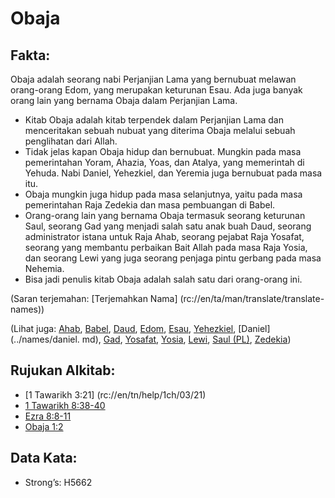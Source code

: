 # Obaja

## Fakta: 

Obaja adalah seorang nabi Perjanjian Lama yang bernubuat melawan orang-orang Edom, yang merupakan keturunan Esau. Ada juga banyak orang lain yang bernama Obaja dalam Perjanjian Lama. 

* Kitab Obaja adalah kitab terpendek dalam Perjanjian Lama dan menceritakan sebuah nubuat yang diterima Obaja melalui sebuah penglihatan dari Allah.
* Tidak jelas kapan Obaja hidup dan bernubuat. Mungkin pada masa pemerintahan Yoram, Ahazia, Yoas, dan Atalya, yang memerintah di Yehuda. Nabi Daniel, Yehezkiel, dan Yeremia juga bernubuat pada masa itu.
* Obaja mungkin juga hidup pada masa selanjutnya, yaitu pada masa pemerintahan Raja Zedekia dan masa pembuangan di Babel.
* Orang-orang lain yang bernama Obaja termasuk seorang keturunan Saul, seorang Gad yang menjadi salah satu anak buah Daud, seorang administrator istana untuk Raja Ahab, seorang pejabat Raja Yosafat, seorang yang membantu perbaikan Bait Allah pada masa Raja Yosia, dan seorang Lewi yang juga seorang penjaga pintu gerbang pada masa Nehemia.
* Bisa jadi penulis kitab Obaja adalah salah satu dari orang-orang ini. 

(Saran terjemahan: [Terjemahkan Nama] (rc://en/ta/man/translate/translate-names)) 

(Lihat juga: [Ahab](../names/ahab.md), [Babel](../names/babylon.md), [Daud](../names/david.md), [Edom](../names/edom.md), [Esau](../names/esau.md), [Yehezkiel](../names/ezekiel.md), [Daniel](../names/daniel. md), [Gad](../names/gad.md), [Yosafat](../names/yosafat.md), [Yosia](../names/yosia.md), [Lewi](../names/levite.md), [Saul (PL)](../names/saul.md), [Zedekia](../names/zedekiah.md)) 

## Rujukan Alkitab:

* [1 Tawarikh 3:21] (rc://en/tn/help/1ch/03/21)
* [1 Tawarikh 8:38-40](rc://en/tn/help/1ch/08/38)
* [Ezra 8:8-11](rc://en/tn/help/ezr/08/08)
* [Obaja 1:2](rc://en/tn/help/oba/01/02) 

## Data Kata:

* Strong’s: H5662
